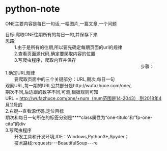 # python-note

ONE主要内容是每日一句话,一幅图片,一篇文章,一个问题                                                                     

目标:爬取ONE往期所有的每日一句,并保存下来                                                                            
思路:                                                                                                           
  1.由于是所有的往期,所以要先确定每期页面的url的规律                                                                    
  2.查看页面源代码,确定要爬取内容的位置                                                                                     
  3.写爬虫程序，爬取内容并保存                                                                                                                                                                                  
步骤：                                                                                                        
1.确定URL规律                                                                                           
  要爬取页面中的三个关键部分：URL,期次,每日一句                                                             
观察URL,每一期的URL公共部分是http://wufazhuce.com/one/,                                                                   
期次不同,后边跟的数字不同,可测,根据规则可知                                                                        
URL = http://wufazhuce.com/one/+num（num范围是14-2043）,到2018年4月11号的                                           
2.右键--查看源代码,定位目标                                                                                                  
期次和每日一句所在的标签分别是****class属性为“one-titulo”和”fp-one-cita”的div                                           
3.写爬虫程序                                                                                                 
  开发工具和开发环境,IDE：Windows,Python3+,Spyder；                                                          
  技术路线:requests---BeautifulSoup---re                                                                     

